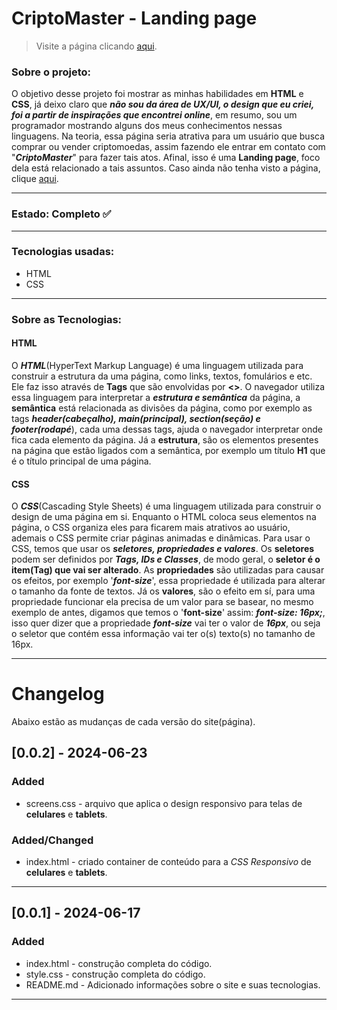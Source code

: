 <!-- Título -->
# CriptoMaster - Landing page

<!-- Link para página do projeto -->
> Visite a página clicando [aqui](https://matheus-reichemback-stang.github.io/criptomaster/).

### Sobre o projeto:
O objetivo desse projeto foi mostrar as minhas habilidades em **HTML** e **CSS**, já deixo claro que ***não sou da área de UX/UI, o design que eu criei, foi a partir de inspirações que encontrei online***, em resumo, sou um programador mostrando alguns dos meus conhecimentos nessas linguagens. Na teoria, essa página seria atrativa para um usuário que busca comprar ou vender criptomoedas, assim fazendo ele entrar em contato com "***CriptoMaster***" para fazer tais atos. Afinal, isso é uma **Landing page**, foco dela está relacionado a tais assuntos. Caso ainda não tenha visto a página, clique [aqui](https://matheus-reichemback-stang.github.io/criptomaster/).

---
<!-- Estado de desenvolvimento -->
 ### Estado: Completo ✅ 
***
 ### Tecnologias usadas:
 * HTML
 * CSS
---
### Sobre as Tecnologias:

#### HTML
O ***HTML***(HyperText Markup Language) é uma linguagem utilizada para construir a estrutura da uma página, como links, textos, fomulários e etc. Ele faz isso através de **Tags** que são envolvidas por **<>**. O navegador utiliza essa linguagem para interpretar a ***estrutura e semântica*** da página, a **semântica** está relacionada as divisões da página, como por exemplo as tags ***header(cabeçalho), main(principal), section(seção) e footer(rodapé***), cada uma dessas tags, ajuda o navegador interpretar onde fica cada elemento da página. Já a **estrutura**, são os elementos presentes na página que estão ligados com a semântica, por exemplo um título **H1** que é o título principal de uma página.

#### CSS
O ***CSS***(Cascading Style Sheets) é uma linguagem utilizada para construir o design de uma página em si. Enquanto o HTML coloca seus elementos na página, o CSS organiza eles para ficarem mais atrativos ao usuário, ademais o CSS permite criar páginas animadas e dinâmicas. Para usar o CSS, temos que usar os ***seletores, propriedades e valores***. Os **seletores** podem ser definidos por ***Tags, IDs e Classes***, de modo geral, o **seletor é o item(Tag) que vai ser alterado**. As **propriedades** são utilizadas para causar os efeitos, por exemplo '***font-size***', essa propriedade é utilizada para alterar o tamanho da fonte de textos. Já os **valores**, são o efeito em sí, para uma propriedade funcionar ela precisa de um valor para se basear, no mesmo exemplo de antes, digamos que temos o '**font-size**' assim: ***font-size: 16px;***, isso quer dizer que a propriedade ***font-size*** vai ter o valor de ***16px***, ou seja o seletor que contém essa informação vai ter o(s) texto(s) no tamanho de 16px.

---

# Changelog

Abaixo estão as mudanças de cada versão do site(página).

## [0.0.2] - 2024-06-23
### Added
- screens.css - arquivo que aplica o design responsivo para telas de **celulares** e **tablets**. 

### Added/Changed
- index.html - criado container de conteúdo para a *CSS Responsivo* de **celulares** e **tablets**.

---

## [0.0.1] - 2024-06-17
### Added
- index.html - construção completa do código.
- style.css - construção completa do código.
- README.md - Adicionado informações sobre o site e suas tecnologias.
---
